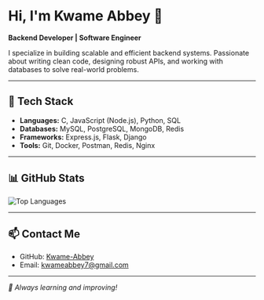# Hi, I'm Kwame Abbey 👋

**Backend Developer | Software Engineer**  

I specialize in building scalable and efficient backend systems. Passionate about writing clean code, designing robust APIs, and working with databases to solve real-world problems.

---

## 🔧 Tech Stack

- **Languages:** C, JavaScript (Node.js), Python, SQL  
- **Databases:** MySQL, PostgreSQL, MongoDB, Redis  
- **Frameworks:** Express.js, Flask, Django  
- **Tools:** Git, Docker, Postman, Redis, Nginx  

---

## 📊 GitHub Stats 

![Top Languages](https://github-readme-stats.vercel.app/api/top-langs/?username=Kwame-Abbey&layout=compact&theme=dark)

---

## 📫 Contact Me

- GitHub: [Kwame-Abbey](https://github.com/Kwame-Abbey)  
- Email: [kwameabbey7@gmail.com](mailto:kwameabbey7@gmail.com)  

---

*🚀 Always learning and improving!*  

